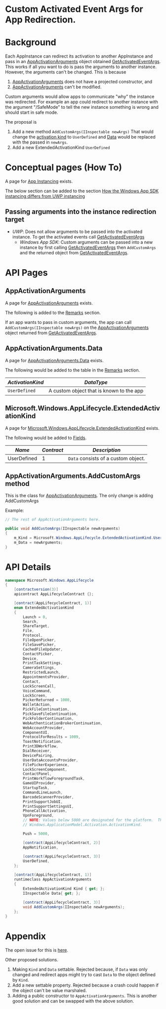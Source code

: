 Custom Activated Event Args for App Redirection.
===

# Background

Each AppInstance can redirect its activation to another AppInstance and pass in an [AppActivationArguments](https://docs.microsoft.com/windows/windows-app-sdk/api/winrt/microsoft.windows.applifecycle.appactivationarguments)
object obtained [GetActivatedEventArgs](https://docs.microsoft.com/windows/windows-app-sdk/api/winrt/microsoft.windows.applifecycle.appinstance.getactivatedeventargs).  This works if all you want to do is pass the arguments to
another instance.  However, the arguments can't be changed.  This is because

  1. [AppActivationArguments](https://docs.microsoft.com/windows/windows-app-sdk/api/winrt/microsoft.windows.applifecycle.appactivationarguments) does not have a projected constructor, and
  2. [AppActivationArguments](https://docs.microsoft.com/windows/windows-app-sdk/api/winrt/microsoft.windows.applifecycle.appactivationarguments) can't be modified.

Custom arguments would allow apps to communicate "why" the instance was redirected.  For example
an app could redirect to another instance with the argument "/SafeMode" to tell the new instance
something is wrong and should start in safe mode.

The proposal is
  1. Add a new method `AddCustomArgs(IInspectable newArgs)` That would change the [activation kind](https://docs.microsoft.com/windows/windows-app-sdk/api/winrt/microsoft.windows.applifecycle.appactivationarguments.kind#microsoft-windows-applifecycle-appactivationarguments-kind) to
  `UserDefined` and [Data](https://docs.microsoft.com/windows/windows-app-sdk/api/winrt/microsoft.windows.applifecycle.appactivationarguments.data#microsoft-windows-applifecycle-appactivationarguments-data) would be replaced with the passed in `newArgs`.
  2. Add a new ExtendedActivationKind `UserDefined`
  

# Conceptual pages (How To)
A page for [App Instancing](https://docs.microsoft.com/windows/apps/windows-app-sdk/applifecycle/applifecycle-instancing) exists.

The below section can be added to the section [How the Windows App SDK instancing differs from UWP instancing](https://docs.microsoft.com/windows/apps/windows-app-sdk/applifecycle/applifecycle-instancing#how-the-windows-app-sdk-instancing-differs-from-uwp-instancing)

## Passing arguments into the instance redirection target

 * _UWP_: Does not allow arguments to be passed into the activated instance.  To get the activated
    events call [GetActivatedEventArgs](https://docs.microsoft.com/uwp/api/windows.applicationmodel.appinstance.getactivatedeventargs) 
	* _Windows App SDK_: Custom arguments can be passed into a new instance by first calling [GetActivatedEventArgs](https://docs.microsoft.com/windows/windows-app-sdk/api/winrt/microsoft.windows.applifecycle.appinstance.getactivatedeventargs#microsoft-windows-applifecycle-appinstance-getactivatedeventargs)
   then `AddCustomArgs` and the returned object from [GetActivatedEventArgs](https://docs.microsoft.com/windows/windows-app-sdk/api/winrt/microsoft.windows.applifecycle.appinstance.getactivatedeventargs#microsoft-windows-applifecycle-appinstance-getactivatedeventargs).

# API Pages

## AppActivationArguments

A page for [AppActivationArguments](https://docs.microsoft.com/windows/windows-app-sdk/api/winrt/microsoft.windows.applifecycle.appactivationarguments) exists.

The following is added to the [Remarks](https://docs.microsoft.com/windows/windows-app-sdk/api/winrt/microsoft.windows.applifecycle.appactivationarguments) section.

If an app wants to pass in custom arguments, the app can call `AddCustomArgs(IInspectable newArgs)` on the [AppActivationArguments](https://docs.microsoft.com/windows/windows-app-sdk/api/winrt/microsoft.windows.applifecycle.appactivationarguments)
object returned from [GetActivatedEventArgs](https://docs.microsoft.com/windows/windows-app-sdk/api/winrt/microsoft.windows.applifecycle.appinstance.getactivatedeventargs).

## AppActivationArguments.Data

A page for [AppActivationArguments.Data](https://docs.microsoft.com/windows/windows-app-sdk/api/winrt/microsoft.windows.applifecycle.appactivationarguments.data#microsoft-windows-applifecycle-appactivationarguments-data) exists.

The following would be added to the table in the [Remarks](https://docs.microsoft.com/windows/windows-app-sdk/api/winrt/microsoft.windows.applifecycle.appactivationarguments.data#remarks) section.

|_ActivationKind_|_DataType_                             |
|----------------|---------------------------------------|
| `UserDefined`  |A custom object that is known to the app|

## Microsoft.Windows.AppLifecycle.ExtendedActivationKind

A page for [Microsoft.Windows.AppLifecycle.ExtendedActivationKind](https://docs.microsoft.com/windows/windows-app-sdk/api/winrt/microsoft.windows.applifecycle.extendedactivationkind) exists.

The following would be added to [Fields](https://docs.microsoft.com/windows/windows-app-sdk/api/winrt/microsoft.windows.applifecycle.extendedactivationkind).

|_Name_|_Contract_|_Description_                       |
|------|----------|------------------------------------|
|UserDefined| 1   | `Data` consists of a custom object.|


## AppActivationArguments.AddCustomArgs method

This is the class for [AppActivationArguments](https://docs.microsoft.com/windows/windows-app-sdk/api/winrt/microsoft.windows.applifecycle.appactivationarguments).  The only change is adding AddCustomArgs

Example:

```c#
// The rest of AppActivationArguments here.

public void AddCustomArgs(IInspectable newArguments) 
{
	m_Kind = Microsoft.Windows.AppLifecycle.ExtendedActivationKind.UserDefined;
	m_Data = newArguments;
}
```

# API Details

```c# (but really MIDL3)
namespace Microsoft.Windows.AppLifecycle
{
    [contractversion(3)]
    apicontract AppLifecycleContract {};

    [contract(AppLifecycleContract, 1)]
    enum ExtendedActivationKind
    {
        Launch = 0,
        Search,
        ShareTarget,
        File,
        Protocol,
        FileOpenPicker,
        FileSavePicker,
        CachedFileUpdater,
        ContactPicker,
        Device,
        PrintTaskSettings,
        CameraSettings,
        RestrictedLaunch,
        AppointmentsProvider,
        Contact,
        LockScreenCall,
        VoiceCommand,
        LockScreen,
        PickerReturned = 1000,
        WalletAction,
        PickFileContinuation,
        PickSaveFileContinuation,
        PickFolderContinuation,
        WebAuthenticationBrokerContinuation,
        WebAccountProvider,
        ComponentUI,
        ProtocolForResults = 1009,
        ToastNotification,
        Print3DWorkflow,
        DialReceiver,
        DevicePairing,
        UserDataAccountsProvider,
        FilePickerExperience,
        LockScreenComponent,
        ContactPanel,
        PrintWorkflowForegroundTask,
        GameUIProvider,
        StartupTask,
        CommandLineLaunch,
        BarcodeScannerProvider,
        PrintSupportJobUI,
        PrintSupportSettingsUI,
        PhoneCallActivation,
        VpnForeground,
        // NOTE: Values below 5000 are designated for the platform.  The above list is kept in sync with
        // Windows.ApplicationModel.Activation.ActivationKind.

        Push = 5000,

        [contract(AppLifecycleContract, 2)]
        AppNotification,
		
        [contract(AppLifecycleContract, 3)]
        UserDefined,
    };

    [contract(AppLifecycleContract, 1)]
    runtimeclass AppActivationArguments
    {
        ExtendedActivationKind Kind { get; };
        IInspectable Data{ get; };
		
        [contract(AppLifecycleContract, 3)]
        void AddCustomArgs(IInspectable newArguments);
    };
}
```

# Appendix

The open issue for this is [here](https://github.com/microsoft/WindowsAppSDK/discussions/2568).

Other proposed solutions.
1. Making `Kind` and `Data` settable. Rejected because, if `Data` was only changed and redirect apps might try to cast `Data` to the object defined by `Kind`.
2. Add a new settable property. Rejected because a crash could happen if the object can't be value marshaled.
3. Adding a public constructor to `AppActivationArguments`.  This is another good solution and can be swapped with the above solution.
